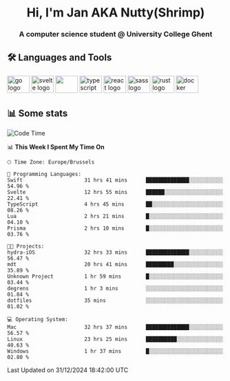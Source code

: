 <h1 align="center">Hi, I'm Jan AKA Nutty(Shrimp)</h1>
<h3 align="center">A computer science student @ University College Ghent</h3>

<h2 align="left">🛠️ Languages and Tools</h2>

###

<div align="left">
  <img src="https://cdn.jsdelivr.net/gh/devicons/devicon/icons/go/go-original.svg" height="40" width="52" alt="go logo"  />
  <img src="https://cdn.jsdelivr.net/gh/devicons/devicon@latest/icons/svelte/svelte-original.svg"  height="40" width="52" alt="svelte logo" />
  <img src="https://cdn.jsdelivr.net/gh/devicons/devicon@latest/icons/tailwindcss/tailwindcss-original.svg" height="40" width="52" />
  <img src="https://cdn.jsdelivr.net/gh/devicons/devicon/icons/typescript/typescript-original.svg" height="40" width="52" alt="typescript logo"  />
  <img src="https://cdn.jsdelivr.net/gh/devicons/devicon/icons/react/react-original.svg" height="40" width="52" alt="react logo"  />
  <img src="https://cdn.jsdelivr.net/gh/devicons/devicon/icons/sass/sass-original.svg" height="40" width="52" alt="sass logo"  />
  <img src="https://cdn.jsdelivr.net/gh/devicons/devicon@latest/icons/rust/rust-original.svg" height="40" width="52" alt="rust logo" />
  <img src="https://cdn.jsdelivr.net/gh/devicons/devicon/icons/docker/docker-original.svg" height="40" width="52" alt="docker logo"  />
</div>

<h2>📊 Some stats</h2>

<!--START_SECTION:waka-->
![Code Time](http://img.shields.io/badge/Code%20Time-5%2C456%20hrs%2016%20mins-blue)

📊 **This Week I Spent My Time On** 

```text
🕑︎ Time Zone: Europe/Brussels

💬 Programming Languages: 
Swift                    31 hrs 41 mins      ██████████████░░░░░░░░░░░   54.96 % 
Svelte                   12 hrs 55 mins      ██████░░░░░░░░░░░░░░░░░░░   22.41 % 
TypeScript               4 hrs 45 mins       ██░░░░░░░░░░░░░░░░░░░░░░░   08.26 % 
Lua                      2 hrs 21 mins       █░░░░░░░░░░░░░░░░░░░░░░░░   04.10 % 
Prisma                   2 hrs 10 mins       █░░░░░░░░░░░░░░░░░░░░░░░░   03.76 % 

🐱‍💻 Projects: 
hydra-iOS                32 hrs 33 mins      ██████████████░░░░░░░░░░░   56.47 % 
mdt                      20 hrs 41 mins      █████████░░░░░░░░░░░░░░░░   35.89 % 
Unknown Project          1 hr 59 mins        █░░░░░░░░░░░░░░░░░░░░░░░░   03.44 % 
degrens                  1 hr 3 mins         ░░░░░░░░░░░░░░░░░░░░░░░░░   01.84 % 
dotfiles                 35 mins             ░░░░░░░░░░░░░░░░░░░░░░░░░   01.02 % 

💻 Operating System: 
Mac                      32 hrs 37 mins      ██████████████░░░░░░░░░░░   56.57 % 
Linux                    23 hrs 25 mins      ██████████░░░░░░░░░░░░░░░   40.63 % 
Windows                  1 hr 37 mins        █░░░░░░░░░░░░░░░░░░░░░░░░   02.80 % 
```


 Last Updated on 31/12/2024 18:42:00 UTC
<!--END_SECTION:waka-->
